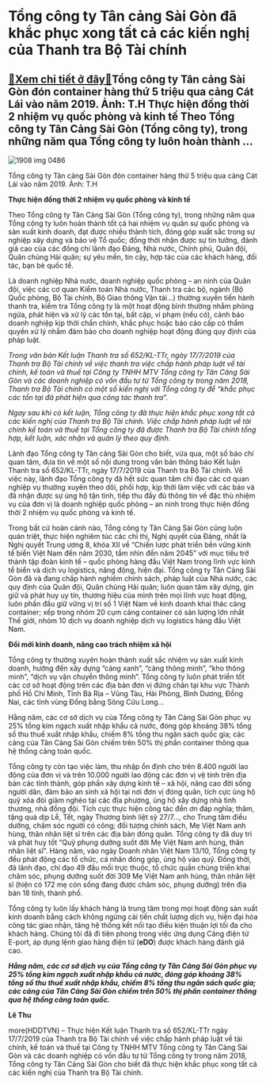 Tổng công ty Tân cảng Sài Gòn đã khắc phục xong tất cả các kiến nghị của Thanh tra Bộ Tài chính
===============================================================================================

[:gift:Xem chi tiết ở đây:gift:](https://hddtvn.com/tong-cong-ty-tan-cang-sai-gon-da-khac-phuc-xong-tat-ca-cac-kien-nghi-cua-thanh-tra-bo-tai-chinh/)Tổng công ty Tân cảng Sài Gòn đón container hàng thứ 5 triệu qua cảng Cát Lái vào năm 2019. Ảnh: T.H Thực hiện đồng thời 2 nhiệm vụ quốc phòng và kinh tế Theo Tổng công ty Tân Cảng Sài Gòn (Tổng công ty), trong những năm qua Tổng công ty luôn hoàn thành …
---------------------------------------------------------------------------------------------------------------------------------------------------------------------------------------------------------------------------------------------------------------





![1908 img 0486](https://hddtvn.com/wp-content/uploads/2021/01/1908_IMG-0486.jpg "undefined")


Tổng công ty Tân cảng Sài Gòn đón container hàng thứ 5 triệu qua cảng Cát Lái vào năm 2019. Ảnh: T.H



**Thực hiện đồng thời 2 nhiệm vụ quốc phòng và kinh tế**


Theo Tổng công ty Tân Cảng Sài Gòn (Tổng công ty), trong những năm qua Tổng công ty luôn hoàn thành tốt cả hai nhiệm vụ quân sự quốc phòng và sản xuất kinh doanh, đạt được nhiều thành tích, đóng góp xuất sắc trong sự nghiệp xây dựng và bảo vệ Tổ quốc; đồng thời nhận được sự tin tưởng, đánh giá cao của các đồng chí lãnh đạo Đảng, Nhà nước, Chính phủ, Quân đội, Quân chủng Hải quân; sự yêu mến, tin cậy, hợp tác của các khách hàng, đối tác, bạn bè quốc tế.


Là doanh nghiệp Nhà nước, doanh nghiệp quốc phòng – an ninh của Quân đội, việc các cơ quan Kiểm toán Nhà nước, Thanh tra các bộ, ngành (Bộ Quốc phòng, Bộ Tài chính, Bộ Giao thông Vận tải…) thường xuyên tiến hành thanh tra, kiểm tra Tổng công ty là một hoạt động bình thường nhằm phòng ngừa, phát hiện và xử lý các tồn tại, bất cập, vi phạm (nếu có), cảnh báo doanh nghiệp kịp thời chấn chỉnh, khắc phục hoặc báo cáo cấp có thẩm quyền xử lý nhằm đảm bảo cho doanh nghiệp hoạt động đúng quy định của pháp luật.


*Trong văn bản Kết luận Thanh tra số 652/KL-TTr, ngày 17/7/2019 của Thanh tra Bộ Tài chính về việc thanh tra việc chấp hành pháp luật về tài chính, kế toán và thuế tại Công ty TNHH MTV Tổng công ty Tân Cảng Sài Gòn và các doanh nghiệp có vốn đầu tư từ Tổng công ty trong năm 2018, Thanh tra Bộ Tài chính có một số kiến nghị với Tổng công ty để “khắc phục các tồn tại đã phát hiện qua công tác thanh tra”.* 


*Ngay sau khi có kết luận, Tổng công ty đã thực hiện khắc phục xong tất cả các kiến nghị của Thanh tra Bộ Tài chính. Việc chấp hành pháp luật về tài chính kế toán và thuế tại Tổng công ty đã được Thanh tra Bộ Tài chính tổng hợp, kết luận, xác nhận và quản lý theo quy định.*


Lãnh đạo Tổng công ty Tân cảng Sài Gòn cho biết, vừa qua, một số báo chí quan tâm, đưa tin về một số nội dung trong văn bản thông báo Kết luận Thanh tra số 652/KL-TTr, ngày 17/7/2019 của Thanh tra Bộ Tài chính. Về việc này, lãnh đạo Tổng công ty đã hết sức quan tâm chỉ đạo các cơ quan nghiệp vụ thường xuyên theo dõi, phối hợp, kịp thời làm việc với các báo và đã nhận được sự ủng hộ tận tình, tiếp thu đầy đủ thông tin về đặc thù nhiệm vụ của đơn vị là doanh nghiệp quốc phòng – an ninh trong thực hiện đồng thời 2 nhiệm vụ quốc phòng và kinh tế.


Trong bất cứ hoàn cảnh nào, Tổng công ty Tân Cảng Sài Gòn cũng luôn quán triệt, thực hiện nghiêm túc các chỉ thị, Nghị quyết của Đảng, nhất là Nghị quyết Trung ương 8, khóa XII về “Chiến lược phát triển bền vững kinh tế biển Việt Nam đến năm 2030, tầm nhìn đến năm 2045” với mục tiêu trở thành tập đoàn kinh tế – quốc phòng hàng đầu Việt Nam trong lĩnh vực kinh tế biển và dịch vụ logistics, năng động, hiện đại. Tổng công ty Tân Cảng Sài Gòn đã và đang chấp hành nghiêm chính sách, pháp luật của Nhà nước, các quy định của Quân đội, Quân chủng Hải quân; luôn quan tâm xây dựng, gìn giữ và phát huy uy tín, thương hiệu của mình trên mọi lĩnh vực hoạt động, luôn phấn đấu giữ vững vị trí số 1 Việt Nam về kinh doanh khai thác cảng container; xếp trong nhóm 20 cụm cảng container có sản lượng lớn nhất Thế giới, nhóm 10 dịch vụ doanh nghiệp dịch vụ logistics hàng đầu Việt Nam.


**Đổi mới kinh doanh, nâng cao trách nhiệm xã hội**


Tổng công ty thường xuyên hoàn thành xuất sắc nhiệm vụ sản xuất kinh doanh, hướng đến xây dựng “cảng xanh”, “cảng thông minh”, “kho thông minh”, “dịch vụ vận chuyển thông minh”. Tổng công ty luôn phát triển tốt các cơ sở hoạt động trên các địa bàn đơn vị đứng chân tại khu vực Thành phố Hồ Chí Minh, Tỉnh Bà Rịa – Vũng Tàu, Hải Phòng, Bình Dương, Đồng Nai, các tỉnh vùng Đồng bằng Sông Cửu Long…


Hằng năm, các cơ sở dịch vụ của Tổng công ty Tân Cảng Sài Gòn phục vụ 25% tổng kim ngạch xuất nhập khẩu cả nước, đóng góp khoảng 38% tổng số thu thuế xuất nhập khẩu, chiếm 8% tổng thu ngân sách quốc gia; các cảng của Tân Cảng Sài Gòn chiếm trên 50% thị phần container thông qua hệ thống cảng toàn quốc.


Tổng công ty còn tạo việc làm, thu nhập ổn định cho trên 8.400 người lao động của đơn vị và trên 10.000 người lao động các đơn vị vệ tinh trên địa bàn các tỉnh thành, góp phần xây dựng kinh tế – xã hội, nâng cao đời sống người dân, đảm bảo an sinh xã hội tại nơi đơn vị đóng quân, tích cực ủng hộ quỹ xóa đói giảm nghèo tại các địa phương, ủng hộ xây dựng nhà tình thương, nhà đồng đội. Tích cực thực hiện công tác đền ơn đáp nghĩa; thăm, tặng quà dịp Lễ, Tết, ngày Thương binh liệt sỹ 27/7…, cho Trung tâm điều dưỡng, chăm sóc người có công; đối tượng chính sách, Mẹ Việt Nam anh hùng, thân nhân liệt sĩ trên các địa bàn đóng quân. Tổng công ty đã duy trì và phát huy tốt “Quỹ phụng dưỡng suốt đời Mẹ Việt Nam anh hùng, thân nhân liệt sĩ”. Hàng năm, vào ngày Doanh nhân Việt Nam 13/10, Tổng công ty đều phát động các tổ chức, cá nhân đóng góp, ủng hộ vào quỹ. Đồng thời, đã lãnh đạo, chỉ đạo 49 đầu mối trực thuộc, tổ chức quần chúng triển khai chăm sóc, phụng dưỡng suốt đời 309 Mẹ Việt Nam anh hùng, thân nhân liệt sĩ (hiện có 172 mẹ còn sống đang được chăm sóc, phụng dưỡng) trên địa bàn 18 tỉnh, thành phố.


Tổng công ty luôn lấy khách hàng là trung tâm trong mọi hoạt động sản xuất kinh doanh bằng cách không ngừng cải tiến chất lượng dịch vụ, hiện đại hóa công tác giao nhận, tăng hệ thống kết nối tạo điều kiện thuận lợi tối đa cho khách hàng. Chúng tôi đã đi tiên phong trong việc ứng dụng Cảng điện tử E-port, áp dụng lệnh giao hàng điện tử (**eDO**) được khách hàng đánh giá cao.





***Hằng năm, các cơ sở dịch vụ của Tổng công ty Tân Cảng Sài Gòn phục vụ 25% tổng kim ngạch xuất nhập khẩu cả nước, đóng góp khoảng 38% tổng số thu thuế xuất nhập khẩu, chiếm 8% tổng thu ngân sách quốc gia; các cảng của Tân Cảng Sài Gòn chiếm trên 50% thị phần container thông qua hệ thống cảng toàn quốc.***




**Lê Thu**



more(HDDTVN) – Thực hiện Kết luận Thanh tra số 652/KL-TTr ngày 17/7/2019 của Thanh tra Bộ Tài chính về việc chấp hành pháp luật về tài chính, kế toán và thuế tại Công ty TNHH MTV Tổng công ty Tân Cảng Sài Gòn và các doanh nghiệp có vốn đầu tư từ Tổng công ty trong năm 2018, Tổng công ty Tân Cảng Sài Gòn cho biết đã thực hiện khắc phục xong tất cả các kiến nghị của Thanh tra Bộ Tài chính.

